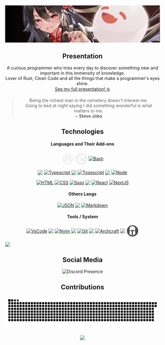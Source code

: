 <!-- Banner -->
<div align="center">

[<img src="https://github.com/Minatiuu/Minatiuu/blob/main/Hu%20Tao%20Banner%201-1.jpg?raw=true" width="750" />](https://www.hdwallpapers.in/hu_tao_with_paimon_4k_hd_genshin_impact-wallpapers.html)

</div>



<!-- Apresentação -->
<div align="center">

## Presentation

</div>

<div align="center">

A curious programmer who tries every day to discover something new and important in this immensity of knowledge. <br>
Lover of Rust, Clean Code and all the things that make a programmer's eyes shine.<br>
[See my full presentation! ☕](https://dmyna.carrd.co)

> Being the richest man in the cemetery doesn't interest me. <br>
> Going to bed at night saying I did something wonderful is what matters to me. <br>
> ~ **Steve Jobs**

</div>


<!-- Tecnologias -->
<div align="center">

## Technologies

#### Languages and Their Add-ons
<a><img title="Rust" src="https://github.com/dmyna/dmyna/blob/main/rust.png" width="40px" align="center"></a>
<a><img title="Clap" src="https://github.com/dmyna/dmyna/blob/main/clap.png" width="40px" align="center"></a>
[<img title="Bash" src="https://github.com/dmyna/dmyna/blob/main/pngegg.png" width="40px" align="center">](https://www.pngegg.com/en/png-pxpgu) <br>

[<img src="https://3.bp.blogspot.com/-4Z_oOwpi5Qs/UuY0Q_Dk0nI/AAAAAAAAEsY/uUS9ksroIPM/s1600/a_fundotransparentero.png" height="5px" align="center">](https://www.lacremania.com.br/2014/01/png-fundo-transparente.html)
[<img title="Typescript" src="https://seeklogo.com/images/T/typescript-logo-B29A3F462D-seeklogo.com.png" width="40px" align="center">](https://seeklogo.com/images/T/typescript-logo-B29A3F462D-seeklogo.com.png)
[<img src="https://3.bp.blogspot.com/-4Z_oOwpi5Qs/UuY0Q_Dk0nI/AAAAAAAAEsY/uUS9ksroIPM/s1600/a_fundotransparentero.png" height="5px" align="center">](https://www.lacremania.com.br/2014/01/png-fundo-transparente.html) <!-- Dummy -->
[<img title="Typescript" src="https://icon.icepanel.io/Technology/svg/Discord.js.svg" width="40px" align="center">](https://icon.icepanel.io/Technology/svg/Discord.js.svg)
[<img src="https://3.bp.blogspot.com/-4Z_oOwpi5Qs/UuY0Q_Dk0nI/AAAAAAAAEsY/uUS9ksroIPM/s1600/a_fundotransparentero.png" height="4px" align="center">](https://www.lacremania.com.br/2014/01/png-fundo-transparente.html) <!-- Dummy -->
[<img title="Node" src="https://cdn.icon-icons.com/icons2/2415/PNG/512/nodejs_plain_logo_icon_146409.png" width="40px" align="center">](https://icon-icons.com/icon/nodejs-plain-logo/146409)

[<img title="HTML" src="https://logospng.org/download/html-5/logo-html-5-256.png" width="40px" align="center">](https://logospng.org/logo-html-5/)
[<img title="CSS" src="https://logospng.org/download/css-3/logo-css-3-256.png" width="40px" align="center">](https://logospng.org/logo-css-3/)
[<img title="Sass" src="https://github.com/dmyna/dmyna/blob/main/sass-logo.png" width="40px" align="center">](https://www.freelogovectors.net/sass-logo/)
[<img src="https://3.bp.blogspot.com/-4Z_oOwpi5Qs/UuY0Q_Dk0nI/AAAAAAAAEsY/uUS9ksroIPM/s1600/a_fundotransparentero.png" height="1px" align="center">](https://www.lacremania.com.br/2014/01/png-fundo-transparente.html) <!-- Dummy -->
[<img title="React" src="https://logos-download.com/wp-content/uploads/2016/09/React_logo_logotype_emblem.png" width="40px" align="center">](https://logos-download.com/9747-react-logo-download.html)
[<img title="NextJS" src="https://seekicon.com/free-icon-download/next-js_1.svg" width="40px" align="center">](https://seekicon.com/free-icon/next-js_1)<br>


#### Others Langs

[<img title="JSON" src="https://cdn.freebiesupply.com/logos/large/2x/json-logo-png-transparent.png" width="40px" align="center">](https://freebiesupply.com/logos/json-logo/)
[<img src="https://3.bp.blogspot.com/-4Z_oOwpi5Qs/UuY0Q_Dk0nI/AAAAAAAAEsY/uUS9ksroIPM/s1600/a_fundotransparentero.png" height="2px" align="center">](https://www.lacremania.com.br/2014/01/png-fundo-transparente.html) <!-- Dummy -->
[<img title="Markdown" src="https://cdn3.iconfinder.com/data/icons/logos-and-brands-adobe/512/205_Markdown-512.png" width="40px" align="center">](https://www.iconfinder.com/icons/4518935/markdown_icon)<br>

#### Tools / System

[<img title="VsCode" src="https://github.com/dmyna/dmyna/blob/main/file-type-vscode.256x254.png" width="40px" align="center">](https://iconduck.com/icons/102490/file-type-vscode)
[<img src="https://3.bp.blogspot.com/-4Z_oOwpi5Qs/UuY0Q_Dk0nI/AAAAAAAAEsY/uUS9ksroIPM/s1600/a_fundotransparentero.png" height="5px" align="center">](https://www.lacremania.com.br/2014/01/png-fundo-transparente.html) <!-- Dummy -->
[<img title="Nvim" src="https://icons.iconarchive.com/icons/papirus-team/papirus-apps/512/nvim-icon.png" width="40px" align="center">](https://icons.iconarchive.com/icons/papirus-team/papirus-apps/512/nvim-icon.png)
[<img src="https://3.bp.blogspot.com/-4Z_oOwpi5Qs/UuY0Q_Dk0nI/AAAAAAAAEsY/uUS9ksroIPM/s1600/a_fundotransparentero.png" height="3px" align="center">](https://www.lacremania.com.br/2014/01/png-fundo-transparente.html) <!-- Dummy -->
[<img title="Git" src="https://cdn.freebiesupply.com/logos/large/2x/git-icon-logo-png-transparent.png" width="40px" align="center">](https://freebiesupply.com/logos/git-icon-logo/) 
[<img src="https://3.bp.blogspot.com/-4Z_oOwpi5Qs/UuY0Q_Dk0nI/AAAAAAAAEsY/uUS9ksroIPM/s1600/a_fundotransparentero.png" height="3px" align="center">](https://www.lacremania.com.br/2014/01/png-fundo-transparente.html) <!-- Dummy -->
[<img title="Archcraft" src="https://seeklogo.com/images/A/archcraft-logo-7C0C9A2F58-seeklogo.com.png" width="40px" align="center">](https://seeklogo.com/images/A/archcraft-logo-7C0C9A2F58-seeklogo.com.png)
[<img src="https://3.bp.blogspot.com/-4Z_oOwpi5Qs/UuY0Q_Dk0nI/AAAAAAAAEsY/uUS9ksroIPM/s1600/a_fundotransparentero.png" height="3px" align="center">](https://www.lacremania.com.br/2014/01/png-fundo-transparente.html) <!-- Dummy -->
[<img title="TaskWarrior" src="https://github.com/dmyna/dmyna/blob/main/taskwarrior.png" width="40px" align="center">](https://f-droid.org/repo/icons-640/kvj.taskw.3.png)
</div>

[<img src="https://3.bp.blogspot.com/-4Z_oOwpi5Qs/UuY0Q_Dk0nI/AAAAAAAAEsY/uUS9ksroIPM/s1600/a_fundotransparentero.png" height="5px" align="center">](https://www.lacremania.com.br/2014/01/png-fundo-transparente.html) <!-- Dummy -->
<!-- Redes Sociais -->
<div align="center">

## Social Media

</div>

<div align="center">

<img title="Discord Presence" src="https://lanyard.cnrad.dev/api/855638247937409065" href="https://discord.com/users/855638247937409065" width="49%" />

</div>



<!-- Contribuições -->
<div align="center">

## Contributions

</div>

<div align="center">

<img src="https://github.com/Minatiuu/Minatiuu/blob/output/github-contribution-grid-snake.svg">

</div>



<!-- Header com Links -->
<div align="center">

![](https://visitor-badge.glitch.me/badge?page_id=Minatiuu&left_color=#101010&right_color=#9000ff)
</div>
